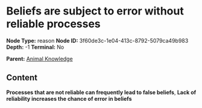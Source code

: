 # Beliefs are subject to error without reliable processes

**Node Type:** reason
**Node ID:** 3f60de3c-1e04-413c-8792-5079ca49b983
**Depth:** -1
**Terminal:** No

**Parent:** [Animal Knowledge](animal-knowledge.md)

## Content

**Processes that are not reliable can frequently lead to false beliefs**, **Lack of reliability increases the chance of error in beliefs**
